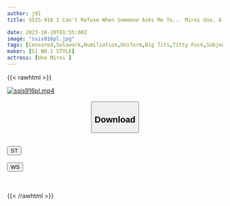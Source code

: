 ```yaml
---
author: j91
title: SSIS-916 I Can't Refuse When Someone Asks Me To... Mirei Uno, A Compliant Classmate Of A Man Who Shows Off Her Breasts And Helps Me Out Every Day

date: 2023-10-20T01:55:00Z
image: "ssis916pl.jpg"
tags: [Censored,Solowork,Humiliation,Uniform,Big Tits,Titty Fuck,Subjectivity	]
maker: [S1 NO.1 STYLE]
actress: [Uno Mirei ]
---
```



{{< rawhtml >}}

<div class="video" data-videoid="DeaAzPK6KwsVdZ">
    <a href="javascript:;">
        <img src="https://my.j91.asia/posts/ssis916pl/ssis916pl.jpg" width="WIDTH" height="HEIGHT" alt="ssis916pl.mp4" loading="lazy">
    </a>
</div>

<script type="text/javascript" src="https://j91.asia/asset/on-demand-st.js"></script>

<br>
  <link rel="stylesheet" href="https://j91.asia/asset/bs5.css">
  
  <center>
  <button class="btn btn-primary" type="button" data-bs-toggle="collapse" data-bs-target=".multi-collapse" aria-expanded="false" aria-controls="multiCollapseExample1 multiCollapseExample2"><h2>Download</h2></button></center>
</p>
<div class="row">
  <div class="col">
    <div class="collapse multi-collapse" id="multiCollapseExample1">
      <div class="card card-body">
	      	      <br>
<div class="buttons">  
<a href="https://streamtape.to/v/DeaAzPK6KwsVdZ"><button class="btn-hover color-3"><i class="fa fa-download"></i> ST</button></a></div>
    </div>
  </div>
</div>
  <div class="col">
    <div class="collapse multi-collapse" id="multiCollapseExample2">
      <div class="card card-body">
	      <br>
<div class="buttons">
    <a href="https://wolfstream.tv/50j56mppee9j"><button class="btn-hover color-9"><i class="fa fa-download"></i> WS</button></a></div>
<br><br>
      </div>
    </div>
  </div>
</div>

{{< /rawhtml >}}
